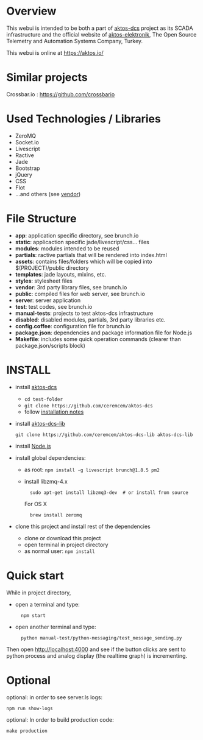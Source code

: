 # Overview

This webui is intended to be both a part of [aktos-dcs](https://github.com/ceremcem/aktos-dcs) project as its SCADA infrastructure and the official website of [aktos-elektronik](https://aktos-elektronik.com), The Open Source Telemetry and Automation Systems Company, Turkey.

This webui is online at https://aktos.io/

# Similar projects

Crossbar.io : https://github.com/crossbario

# Used Technologies / Libraries

* ZeroMQ
* Socket.io
* Livescript
* Ractive
* Jade
* Bootstrap
* jQuery
* CSS
* Flot
* ...and others (see [vendor](./vendor))

# File Structure

+ **app**:  application specific directory, see brunch.io
 + **static**: applicaction specific jade/livescript/css... files
 + **modules**: modules intended to be reused
 + **partials**: ractive partials that will be rendered into index.html
 + **assets**: contains files/folders which will be copied into $(PROJECT)/public directory
 + **templates**: jade layouts, mixins, etc.
 + **styles**: stylesheet files
+ **vendor**: 3rd party library files, see brunch.io
+ **public**: compiled files for web server, see brunch.io
+ **server**: server application
+ **test**: test codes, see brunch.io
+ **manual-tests**: projects to test aktos-dcs infrastructure
+ **disabled**: disabled modules, partials, 3rd party libraries etc.
+ **config.coffee**: configuration file for brunch.io
+ **package.json**: dependencies and package information file for Node.js
+ **Makefile**: includes some quick operation commands (clearer than package.json/scripts block)

# INSTALL

* install [aktos-dcs](https://github.com/ceremcem/aktos-dcs)

  * `cd test-folder`
  * `git clone https://github.com/ceremcem/aktos-dcs`
  * follow [installation notes](https://github.com/ceremcem/aktos-dcs/blob/master/README.md#install)

* install [aktos-dcs-lib](https://github.com/ceremcem/aktos-dcs-lib)

  `git clone https://github.com/ceremcem/aktos-dcs-lib aktos-dcs-lib`      

* install [Node.js](http://nodejs.org/)
* install global dependencies:

  * as root: `npm install -g livescript brunch@1.8.5 pm2`
  * install libzmq-4.x

          sudo apt-get install libzmq3-dev  # or install from source

    For OS X

          brew install zeromq


* clone this project and install rest of the dependencies

  * clone or download this project
  * open terminal in project directory
  * as normal user: `npm install`

# Quick start

While in project directory,

* open a terminal and type:

        npm start

* open another terminal and type:

        python manual-test/python-messaging/test_message_sending.py

Then open [http://localhost:4000](http://localhost:4000) and see if the button clicks are sent to python process and analog display (the realtime graph) is incrementing.


# Optional

optional: in order to see server.ls logs:

    npm run show-logs


optional: In order to build production code:

    make production

